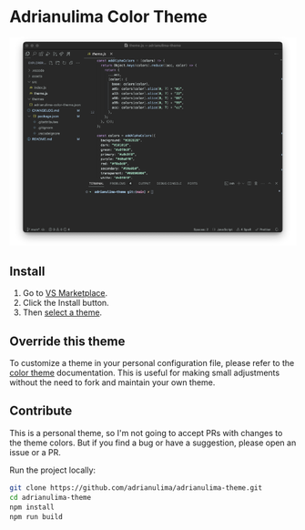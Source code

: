 # Adrianulima Color Theme

![adrianulima-theme-preview](https://github.com/adrianulima/adrianulima-theme/blob/main/assets/adrianulima-theme-preview.png?raw=true)

## Install

1. Go to [VS Marketplace](https://marketplace.visualstudio.com/items?itemName=Adrianulima.adrianulima-theme).
2. Click the Install button.
3. Then [select a theme](https://code.visualstudio.com/docs/getstarted/themes#_selecting-the-color-theme).

## Override this theme

To customize a theme in your personal configuration file, please refer to the [color theme](https://code.visualstudio.com/api/extension-guides/color-theme) documentation. This is useful for making small adjustments without the need to fork and maintain your own theme.

## Contribute

This is a personal theme, so I'm not going to accept PRs with changes to the theme colors. But if you find a bug or have a suggestion, please open an issue or a PR.

Run the project locally:

```bash
git clone https://github.com/adrianulima/adrianulima-theme.git
cd adrianulima-theme
npm install
npm run build
```
